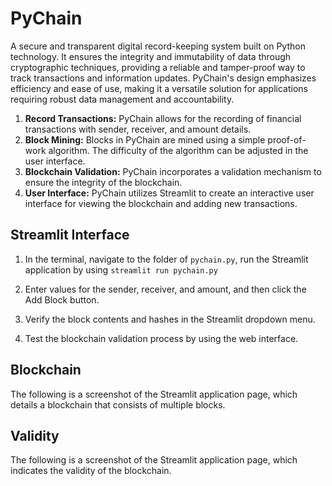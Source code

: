 # PyChain

A secure and transparent digital record-keeping system built on Python technology. It ensures the integrity and immutability of data through cryptographic techniques, providing a reliable and tamper-proof way to track transactions and information updates. PyChain's design emphasizes efficiency and ease of use, making it a versatile solution for applications requiring robust data management and accountability.

1. **Record Transactions:** PyChain allows for the recording of financial transactions with sender, receiver, and amount details.
2. **Block Mining:** Blocks in PyChain are mined using a simple proof-of-work algorithm. The difficulty of the algorithm can be adjusted in the user interface.
3. **Blockchain Validation:** PyChain incorporates a validation mechanism to ensure the integrity of the blockchain.
4. **User Interface:** PyChain utilizes Streamlit to create an interactive user interface for viewing the blockchain and adding new transactions.

## Streamlit Interface

1. In the terminal, navigate to the folder of `pychain.py`, run the Streamlit application by using `streamlit run pychain.py`

3. Enter values for the sender, receiver, and amount, and then click the Add Block button.

4. Verify the block contents and hashes in the Streamlit dropdown menu. 

5. Test the blockchain validation process by using the web interface. 



## Blockchain

The following is a screenshot of the Streamlit application page, which details a blockchain that consists of multiple blocks. 



## Validity 

The following is a screenshot of the Streamlit application page, which indicates the validity of the blockchain. 

